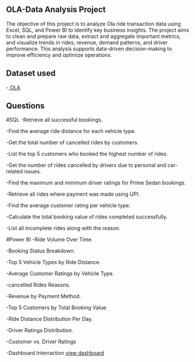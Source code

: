 ## OLA-Data Analysis Project
The objective of this project is to analyze Ola ride transaction data using Excel, SQL, and Power BI to identify key business insights. The project aims to clean and prepare raw data, extract and aggregate important metrics, and visualize trends in rides, revenue, demand patterns, and driver performance. This analysis supports data-driven decision-making to improve efficiency and optimize operations.
## Dataset used
-<a href="https://github.com/Srushtipatil2003/OLA-/blob/main/Bookings-100000-Rows.xlsx"> OLA</a>

## Questions

#SQL
-Retrieve all successful bookings.

-Find the average ride distance for each vehicle type.

-Get the total number of cancelled rides by customers.

-List the top 5 customers who booked the highest number of rides.

-Get the number of rides cancelled by drivers due to personal and car-related issues.

-Find the maximum and minimum driver ratings for Prime Sedan bookings.

-Retrieve all rides where payment was made using UPI.

-Find the average customer rating per vehicle type.

-Calculate the total booking value of rides completed successfully.

-List all incomplete rides along with the reason.

#Power BI
-Ride Volume Over Time.

-Booking Status Breakdown.

-Top 5 Vehicle Types by Ride Distance.

-Average Customer Ratings by Vehicle Type.

-cancelled Rides Reasons.

-Revenue by Payment Method.

-Top 5 Customers by Total Booking Value.

-Ride Distance Distribution Per Day.

-Driver Ratings Distribution.

-Customer vs. Driver Ratings

-Dashboard Interraction <a href= "https://github.com/Srushtipatil2003/OLA-/blob/main/ola.pbix">view dashboard</a>


